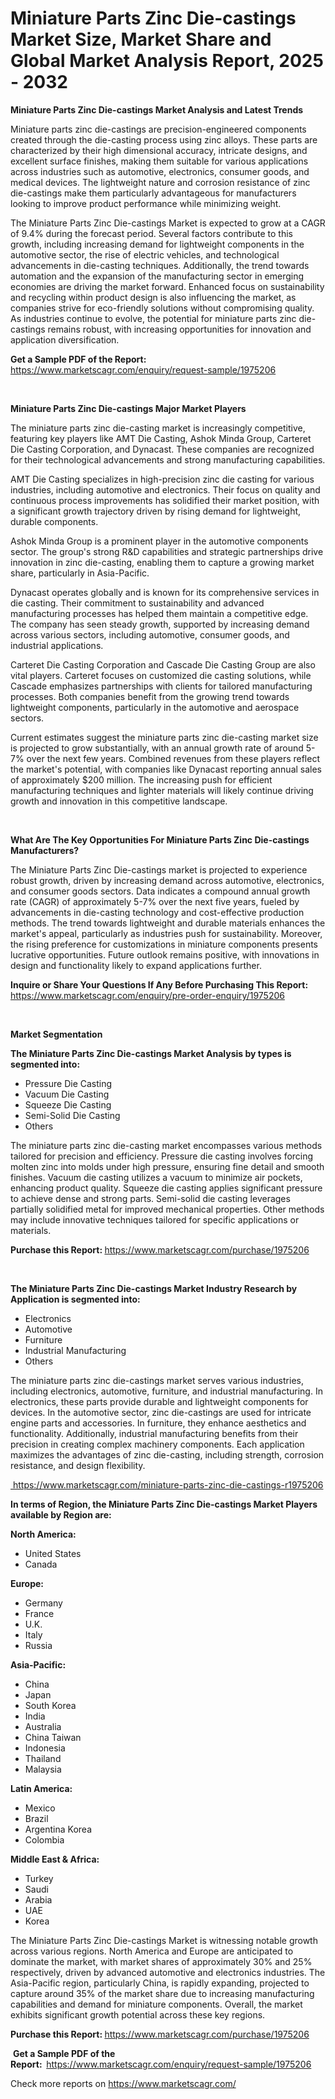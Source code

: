 <p><h1>Miniature Parts Zinc Die-castings Market Size, Market Share and Global Market Analysis Report, 2025 - 2032</h1></p><p><strong>Miniature Parts Zinc Die-castings Market Analysis and Latest Trends</strong></p>
<p><p>Miniature parts zinc die-castings are precision-engineered components created through the die-casting process using zinc alloys. These parts are characterized by their high dimensional accuracy, intricate designs, and excellent surface finishes, making them suitable for various applications across industries such as automotive, electronics, consumer goods, and medical devices. The lightweight nature and corrosion resistance of zinc die-castings make them particularly advantageous for manufacturers looking to improve product performance while minimizing weight.</p><p>The Miniature Parts Zinc Die-castings Market is expected to grow at a CAGR of 9.4% during the forecast period. Several factors contribute to this growth, including increasing demand for lightweight components in the automotive sector, the rise of electric vehicles, and technological advancements in die-casting techniques. Additionally, the trend towards automation and the expansion of the manufacturing sector in emerging economies are driving the market forward. Enhanced focus on sustainability and recycling within product design is also influencing the market, as companies strive for eco-friendly solutions without compromising quality. As industries continue to evolve, the potential for miniature parts zinc die-castings remains robust, with increasing opportunities for innovation and application diversification.</p></p>
<p><strong>Get a Sample PDF of the Report:&nbsp;</strong> <a href="https://www.marketscagr.com/enquiry/request-sample/1975206?utm_campaign=2307&utm_medium=2&utm_source=Github&utm_content=ia&utm_term=01032025&utm_id=miniature-parts-zinc-die-castings">https://www.marketscagr.com/enquiry/request-sample/1975206</a></p>
<p>&nbsp;</p>
<p><strong>Miniature Parts Zinc Die-castings Major Market Players</strong></p>
<p><p>The miniature parts zinc die-casting market is increasingly competitive, featuring key players like AMT Die Casting, Ashok Minda Group, Carteret Die Casting Corporation, and Dynacast. These companies are recognized for their technological advancements and strong manufacturing capabilities.</p><p>AMT Die Casting specializes in high-precision zinc die casting for various industries, including automotive and electronics. Their focus on quality and continuous process improvements has solidified their market position, with a significant growth trajectory driven by rising demand for lightweight, durable components.</p><p>Ashok Minda Group is a prominent player in the automotive components sector. The group's strong R&D capabilities and strategic partnerships drive innovation in zinc die-casting, enabling them to capture a growing market share, particularly in Asia-Pacific.</p><p>Dynacast operates globally and is known for its comprehensive services in die casting. Their commitment to sustainability and advanced manufacturing processes has helped them maintain a competitive edge. The company has seen steady growth, supported by increasing demand across various sectors, including automotive, consumer goods, and industrial applications.</p><p>Carteret Die Casting Corporation and Cascade Die Casting Group are also vital players. Carteret focuses on customized die casting solutions, while Cascade emphasizes partnerships with clients for tailored manufacturing processes. Both companies benefit from the growing trend towards lightweight components, particularly in the automotive and aerospace sectors.</p><p>Current estimates suggest the miniature parts zinc die-casting market size is projected to grow substantially, with an annual growth rate of around 5-7% over the next few years. Combined revenues from these players reflect the market's potential, with companies like Dynacast reporting annual sales of approximately $200 million. The increasing push for efficient manufacturing techniques and lighter materials will likely continue driving growth and innovation in this competitive landscape.</p></p>
<p>&nbsp;</p>
<p><strong>What Are The Key Opportunities For Miniature Parts Zinc Die-castings Manufacturers?</strong></p>
<p><p>The Miniature Parts Zinc Die-castings market is projected to experience robust growth, driven by increasing demand across automotive, electronics, and consumer goods sectors. Data indicates a compound annual growth rate (CAGR) of approximately 5-7% over the next five years, fueled by advancements in die-casting technology and cost-effective production methods. The trend towards lightweight and durable materials enhances the market's appeal, particularly as industries push for sustainability. Moreover, the rising preference for customizations in miniature components presents lucrative opportunities. Future outlook remains positive, with innovations in design and functionality likely to expand applications further.</p></p>
<p><strong>Inquire or Share Your Questions If Any Before Purchasing This Report:</strong> <a href="https://www.marketscagr.com/enquiry/pre-order-enquiry/1975206?utm_campaign=2307&utm_medium=2&utm_source=Github&utm_content=ia&utm_term=01032025&utm_id=miniature-parts-zinc-die-castings">https://www.marketscagr.com/enquiry/pre-order-enquiry/1975206</a></p>
<p>&nbsp;</p>
<p><strong>Market Segmentation</strong></p>
<p><strong>The Miniature Parts Zinc Die-castings Market Analysis by types is segmented into:</strong></p>
<p><ul><li>Pressure Die Casting</li><li>Vacuum Die Casting</li><li>Squeeze Die Casting</li><li>Semi-Solid Die Casting</li><li>Others</li></ul></p>
<p><p>The miniature parts zinc die-casting market encompasses various methods tailored for precision and efficiency. Pressure die casting involves forcing molten zinc into molds under high pressure, ensuring fine detail and smooth finishes. Vacuum die casting utilizes a vacuum to minimize air pockets, enhancing product quality. Squeeze die casting applies significant pressure to achieve dense and strong parts. Semi-solid die casting leverages partially solidified metal for improved mechanical properties. Other methods may include innovative techniques tailored for specific applications or materials.</p></p>
<p><strong>Purchase this Report:&nbsp;</strong><a href="https://www.marketscagr.com/purchase/1975206?utm_campaign=2307&utm_medium=2&utm_source=Github&utm_content=ia&utm_term=01032025&utm_id=miniature-parts-zinc-die-castings">https://www.marketscagr.com/purchase/1975206</a></p>
<p>&nbsp;</p>
<p><strong>The Miniature Parts Zinc Die-castings Market Industry Research by Application is segmented into:</strong></p>
<p><ul><li>Electronics</li><li>Automotive</li><li>Furniture</li><li>Industrial Manufacturing</li><li>Others</li></ul></p>
<p><p>The miniature parts zinc die-castings market serves various industries, including electronics, automotive, furniture, and industrial manufacturing. In electronics, these parts provide durable and lightweight components for devices. In the automotive sector, zinc die-castings are used for intricate engine parts and accessories. In furniture, they enhance aesthetics and functionality. Additionally, industrial manufacturing benefits from their precision in creating complex machinery components. Each application maximizes the advantages of zinc die-casting, including strength, corrosion resistance, and design flexibility.</p></p>
<p><a href="https://www.marketscagr.com/miniature-parts-zinc-die-castings-r1975206?utm_campaign=2307&utm_medium=2&utm_source=Github&utm_content=ia&utm_term=01032025&utm_id=miniature-parts-zinc-die-castings">&nbsp;https://www.marketscagr.com/miniature-parts-zinc-die-castings-r1975206</a></p>
<p><strong>In terms of Region, the Miniature Parts Zinc Die-castings Market Players available by Region are:</strong></p>
<p>
    <p> <strong> North America: </strong>
        <ul>
            <li>United States</li>
            <li>Canada</li>
        </ul>
        </p> 
    <p> <strong> Europe: </strong>
        <ul>
            <li>Germany</li>
            <li>France</li>
            <li>U.K.</li>
            <li>Italy</li>
            <li>Russia</li>
        </ul>
        </p> 
    <p> <strong> Asia-Pacific: </strong>
        <ul>
            <li>China</li>
            <li>Japan</li>
            <li>South Korea</li>
            <li>India</li>
            <li>Australia</li>
            <li>China Taiwan</li>
            <li>Indonesia</li>
            <li>Thailand</li>
            <li>Malaysia</li>
        </ul>
        </p> 
    <p> <strong> Latin America: </strong>
        <ul>
            <li>Mexico</li>
            <li>Brazil</li>
            <li>Argentina Korea</li>
            <li>Colombia</li>
        </ul>
        </p> 
    <p> <strong> Middle East & Africa: </strong>
        <ul>
            <li>Turkey</li>
            <li>Saudi</li>
            <li>Arabia</li>
            <li>UAE</li>
            <li>Korea</li>
        </ul>
    </p>
    </p>
<p><p>The Miniature Parts Zinc Die-castings Market is witnessing notable growth across various regions. North America and Europe are anticipated to dominate the market, with market shares of approximately 30% and 25% respectively, driven by advanced automotive and electronics industries. The Asia-Pacific region, particularly China, is rapidly expanding, projected to capture around 35% of the market share due to increasing manufacturing capabilities and demand for miniature components. Overall, the market exhibits significant growth potential across these key regions.</p></p>
<p><strong>Purchase this Report: </strong><a href="https://www.marketscagr.com/purchase/1975206?utm_campaign=2307&utm_medium=2&utm_source=Github&utm_content=ia&utm_term=01032025&utm_id=miniature-parts-zinc-die-castings">https://www.marketscagr.com/purchase/1975206</a></p>
<p>&nbsp;<strong>Get a Sample PDF of the Report:&nbsp;&nbsp;</strong><a href="https://www.marketscagr.com/enquiry/request-sample/1975206?utm_campaign=2307&utm_medium=2&utm_source=Github&utm_content=ia&utm_term=01032025&utm_id=miniature-parts-zinc-die-castings">https://www.marketscagr.com/enquiry/request-sample/1975206</a></p>
<p><strong></strong></p>
<p>Check more reports on <a href="https://www.marketscagr.com/?utm_campaign=2307&utm_medium=2&utm_source=Github&utm_content=ia&utm_term=01032025&utm_id=miniature-parts-zinc-die-castings">https://www.marketscagr.com/</a></p>